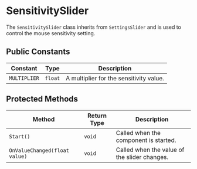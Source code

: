 # SensitivitySlider

The `SensitivitySlider` class inherits from `SettingsSlider` and is used to control the mouse sensitivity setting.

## Public Constants

| Constant   | Type  | Description                                      |
| ---------- | ----- | ------------------------------------------------ |
| `MULTIPLIER` | `float` | A multiplier for the sensitivity value.          |

## Protected Methods

| Method               | Return Type | Description                                      |
| -------------------- | ----------- | ------------------------------------------------ |
| `Start()`            | `void`      | Called when the component is started.            |
| `OnValueChanged(float value)` | `void` | Called when the value of the slider changes.     |
